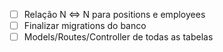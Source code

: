 - [ ] Relação N <=> N para positions e employees
- [ ] Finalizar migrations do banco
- [ ] Models/Routes/Controller de todas as tabelas
